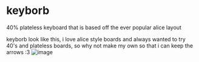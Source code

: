 # keyborb
40% plateless keyboard that is based off the ever popular alice layout

keyborb look like this, i love alice style boards and always wanted to try 40's and plateless boards, so why not make my own so that i can keep the arrows :3
![image](https://user-images.githubusercontent.com/104829542/204768323-89c327ab-d0e5-44b6-8c69-856e7d1f5997.png)
